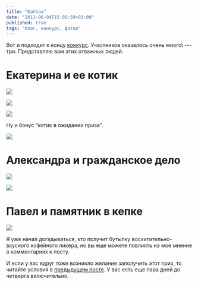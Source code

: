 ```yaml
---
title: "Kahlúa"
date: "2013-06-04T15:00:59+03:00"
published: true
tags: "блог, конкурс, фотки"
---
```


Вот и подходит к концу [конкурс](http://dikmax.name/post/oneyear). Участников оказалось очень много\ --- три.
Представляю вам этих отважных людей.

# Екатерина и ее котик

![](/images/photos/kahlua-katya-1.jpg)

![](/images/photos/kahlua-katya-2.jpg)

![](/images/photos/kahlua-katya-3.jpg)

Ну и бонус “котик в ожидании приза”.

![](/images/photos/kahlua-katya-4.jpg)

# Александра и гражданское дело

![](/images/photos/kahlua-alex-1.jpg)

![](/images/photos/kahlua-alex-2.jpg)

# Павел и памятник в кепке

![](/images/photos/kahlua-pavel-1.jpg)

Я уже начал догадываться, кто получит бутылку восхитительно-вкусного кофейного ликера, но вы еще можете повлиять
на мое мнение в комментариях к посту.

И если у вас вдруг тоже возникло желание заполучить этот приз, то читайте условия
в [предыдущем посте](http://dikmax.name/post/oneyear). У вас есть еще пара дней до четверга включительно.
